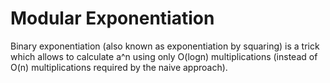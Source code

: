# Modular Exponentiation

Binary exponentiation (also known as exponentiation by squaring) is a trick which allows to calculate a^n using only O(logn) multiplications (instead of O(n) multiplications required by the naive approach).
